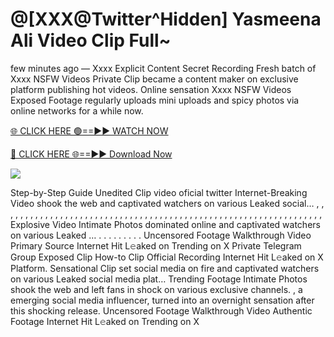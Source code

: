 # @[XXX@Twitter^Hidden] Yasmeena Ali Video Clip Full~

few minutes ago — Xxxx Explicit Content Secret Recording Fresh batch of Xxxx NSFW Videos Private Clip became a content maker on exclusive platform publishing hot videos. Online sensation Xxxx NSFW Videos Exposed Footage regularly uploads mini uploads and spicy photos via online networks for a while now.

[🌐 CLICK HERE 🟢==►► WATCH NOW](https://tinyurl.com/topvvv?st=viral&si=gh)

[🔴 CLICK HERE 🌐==►► Download Now](https://tinyurl.com/topvvv?st=viral&si=gh)

[![](https://t4.ftcdn.net/jpg/00/89/87/57/360_F_89875724_hMf6q0pOUbIm38tYOeJTOKDftmRMQnny.jpg)](https://tinyurl.com/topvvv?st=viral&si=gh)

Step-by-Step Guide Unedited Clip video oficial twitter Internet-Breaking Video shook the web and captivated watchers on various Leaked social… , , , , , , , , , , , , , , , , , , , , , , , , , , , , , , , , , , , , , , , , , , , , , , , , , , , , , , , , , , , , , , , , , Explosive Video Intimate Photos dominated online and captivated watchers on various Leaked … . . . . . . . . . Uncensored Footage Walkthrough Video Primary Source Internet Hit L𝚎aked on Trending on X Private Telegram Group Exposed Clip How-to Clip Official Recording Internet Hit L𝚎aked on X Platform. Sensational Clip set social media on fire and captivated watchers on various Leaked social media plat… Trending Footage Intimate Photos shook the web and left fans in shock on various exclusive channels. , a emerging social media influencer, turned into an overnight sensation after this shocking release. Uncensored Footage Walkthrough Video Authentic Footage Internet Hit L𝚎aked on Trending on X
